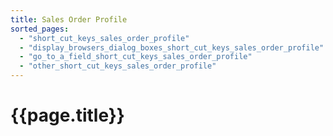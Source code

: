 ```yaml
---
title: Sales Order Profile
sorted_pages:
  - "short_cut_keys_sales_order_profile"
  - "display_browsers_dialog_boxes_short_cut_keys_sales_order_profile"
  - "go_to_a_field_short_cut_keys_sales_order_profile"
  - "other_short_cut_keys_sales_order_profile"
---
```

# {{page.title}}
